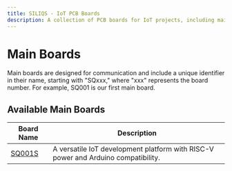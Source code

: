 ```yaml
---
title: SILIQS - IoT PCB Boards
description: A collection of PCB boards for IoT projects, including main boards with communication capabilities and various peripheral boards.
---
```


# Main Boards

Main boards are designed for communication and include a unique identifier in their name, starting with "SQxxx," where "xxx" represents the board number. For example, SQ001 is our first main board.

## Available Main Boards

| Board Name       | Description                                 |
| ---------------- | ------------------------------------------- |
| [SQ001S](sq001s.md) | A versatile IoT development platform with RISC-V power and Arduino compatibility. |
